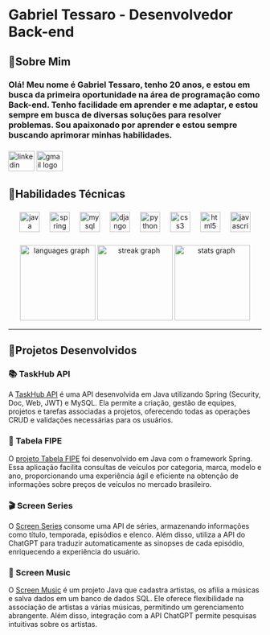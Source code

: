 

<h1 align="left">Gabriel Tessaro - Desenvolvedor Back-end</h1>

###

<h2 align="left">🔹Sobre Mim</h2>

<h3 align="left">Olá! Meu nome é Gabriel Tessaro, tenho 20 anos, e estou em busca da primeira oportunidade na área de programação como Back-end. Tenho facilidade em aprender e me adaptar, e estou sempre em busca de diversas soluções para resolver problemas. Sou apaixonado por aprender e estou sempre buscando aprimorar minhas habilidades.</h3>

###

<div align="left">
  <img src="https://raw.githubusercontent.com/maurodesouza/profile-readme-generator/master/src/assets/icons/social/linkedin/default.svg" width="52" height="40" alt="linkedin logo"  />
  <img src="https://raw.githubusercontent.com/maurodesouza/profile-readme-generator/master/src/assets/icons/social/gmail/default.svg" width="52" height="40" alt="gmail logo"  />
</div>

###

<h2 align="left">🔹Habilidades Técnicas</h2>

###

<div align="center">
  <img src="https://cdn.jsdelivr.net/gh/devicons/devicon/icons/java/java-original.svg" height="40" alt="java logo"  />
  <img width="12" />
  <img src="https://cdn.jsdelivr.net/gh/devicons/devicon/icons/spring/spring-original.svg" height="40" alt="spring logo"  />
  <img width="12" />
  <img src="https://cdn.jsdelivr.net/gh/devicons/devicon/icons/mysql/mysql-original.svg" height="40" alt="mysql logo"  />
  <img width="12" />
  <img src="https://skillicons.dev/icons?i=django" height="40" alt="django logo"  />
  <img width="12" />
  <img src="https://cdn.jsdelivr.net/gh/devicons/devicon/icons/python/python-original.svg" height="40" alt="python logo"  />
  <img width="12" />
  <img src="https://cdn.jsdelivr.net/gh/devicons/devicon/icons/css3/css3-original.svg" height="40" alt="css3 logo"  />
  <img width="12" />
  <img src="https://cdn.jsdelivr.net/gh/devicons/devicon/icons/html5/html5-original.svg" height="40" alt="html5 logo"  />
  <img width="12" />
  <img src="https://cdn.jsdelivr.net/gh/devicons/devicon/icons/javascript/javascript-original.svg" height="40" alt="javascript logo"  />
</div>

###

<div align="center">
  <img src="https://github-readme-stats.vercel.app/api/top-langs?username=Tessaro03&locale=pt-br&hide_title=false&layout=compact&card_width=320&langs_count=5&theme=dark&hide_border=false&order=2" height="150" alt="languages graph"  />
  <img src="https://streak-stats.demolab.com?user=Tessaro03&locale=pt-br&mode=daily&theme=dark&hide_border=false&border_radius=5&order=3" height="150" alt="streak graph"  />
  <img src="https://github-readme-stats.vercel.app/api?username=Tessaro03&hide_title=false&hide_rank=false&show_icons=true&include_all_commits=true&count_private=true&disable_animations=false&theme=dark&locale=pt-br&hide_border=false&order=1" height="150" alt="stats graph"  />
</div>
<hr>
 <div class="container">

<h2>🔹Projetos Desenvolvidos</h2>

<h3>📚 TaskHub API </h3>
<p>
A <a href="https://github.com/Tessaro03/TaskHubApi"  target="_blank">TaskHub API</a> é uma API desenvolvida em Java utilizando Spring (Security, Doc, Web, JWT) e MySQL. Ela permite a criação, gestão de equipes, projetos e tarefas associadas a projetos, oferecendo todas as operações CRUD e validações necessárias para os usuários.
</p>

<h3>🚗 Tabela FIPE </h3>
<p>
O <a href="https://github.com/Tessaro03/TabelaFipe" target="_blank">projeto Tabela FIPE</a> foi desenvolvido em Java com o framework Spring. Essa aplicação facilita consultas de veículos por categoria, marca, modelo e ano, proporcionando uma experiência ágil e eficiente na obtenção de informações sobre preços de veículos no mercado brasileiro.
</p>

<h3>🎬 Screen Series </h3>
<p>
O <a href="https://github.com/Tessaro03/ScreenSeries"  target="_blank">Screen Series</a> consome uma API de séries, armazenando informações como título, temporada, episódios e elenco. Além disso, utiliza a API do ChatGPT para traduzir automaticamente as sinopses de cada episódio, enriquecendo a experiência do usuário.
</p>

<h3>🎵 Screen Music </h3>
<p>
O <a href="https://github.com/Tessaro03/ScreenMusic"  target="_blank">Screen Music</a> é um projeto Java que cadastra artistas, os afilia a músicas e salva dados em um banco de dados SQL. Ele oferece flexibilidade na associação de artistas a várias músicas, permitindo um gerenciamento abrangente. Além disso, integração com a API ChatGPT permite pesquisas intuitivas sobre os artistas.
</p>



